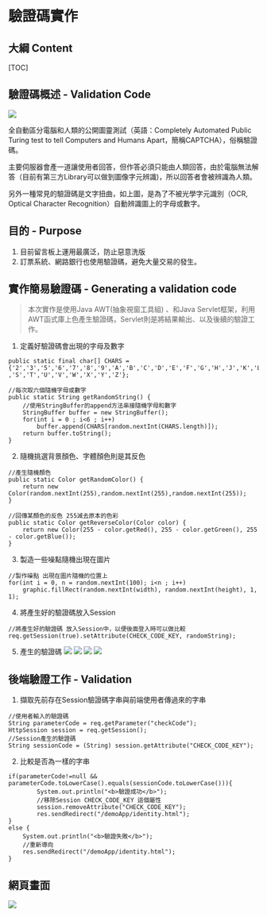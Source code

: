 # 驗證碼實作
## 大綱 Content

[TOC]

驗證碼概述 - Validation Code
---
![](https://i.imgur.com/B7nthrf.png)

全自動區分電腦和人類的公開圖靈測試（英語：Completely Automated Public Turing test to tell Computers and Humans Apart，簡稱CAPTCHA），俗稱驗證碼。

主要伺服器會產一道讓使用者回答，但作答必須只能由人類回答，由於電腦無法解答（目前有第三方Library可以做到圖像字元辨識)，所以回答者會被辨識為人類。

另外一種常見的驗證碼是文字扭曲，如上圖，是為了不被光學字元識別（OCR, Optical Character Recognition）自動辨識圖上的字母或數字。

目的 - Purpose
---
1. 目前留言板上運用最廣泛，防止惡意洗版
2. 訂票系統、網路銀行也使用驗證碼，避免大量交易的發生。


實作簡易驗證碼 - Generating a validation code
---
>本次實作是使用Java AWT(抽象視窗工具組) 、和Java Servlet框架，利用AWT函式庫上色產生驗證碼，Servlet則是將結果輸出、以及後續的驗證工作。
1. 定義好驗證碼會出現的字母及數字
```=java
public static final char[] CHARS = {'2','3','5','6','7','8','9','A','B','C','D','E','F','G','H','J','K','L','P','Q','R'
,'S','T','U','V','W','X','Y','Z'};

//每次取六個隨機字母或數字
public static String getRandomString() {
    //使用StringBuffer的append方法串接隨機字母和數字
    StringBuffer buffer = new StringBuffer();
    for(int i = 0 ; i<6 ; i++)
        buffer.append(CHARS[random.nextInt(CHARS.length)]);
    return buffer.toString();
}
```

2. 隨機挑選背景顏色、字體顏色則是其反色
```=java
//產生隨機顏色
public static Color getRandomColor() {
    return new Color(random.nextInt(255),random.nextInt(255),random.nextInt(255));
}

//回傳某顏色的反色 255減去原本的色彩
public static Color getReverseColor(Color color) {
    return new Color(255 - color.getRed(), 255 - color.getGreen(), 255 - color.getBlue());
}
```

3. 製造一些噪點隨機出現在圖片 
```=java
//製作噪點 出現在圖片隨機的位置上
for(int i = 0, n = random.nextInt(100); i<n ; i++)
    graphic.fillRect(random.nextInt(width), random.nextInt(height), 1, 1);
```

4. 將產生好的驗證碼放入Session
```=java
//將產生好的驗證碼 放入Session中，以便後面登入時可以做比較
req.getSession(true).setAttribute(CHECK_CODE_KEY, randomString);
```

5. 產生的驗證碼
![](https://i.imgur.com/R4mMCGQ.png)
![](https://i.imgur.com/dA8HSVZ.png)
![](https://i.imgur.com/jI6GzyA.png)
![](https://i.imgur.com/tsFXzpx.png)


後端驗證工作 - Validation
---
1. 擷取先前存在Session驗證碼字串與前端使用者傳過來的字串
```=java
//使用者輸入的驗證碼
String parameterCode = req.getParameter("checkCode");
HttpSession session = req.getSession();
//Session產生的驗證碼
String sessionCode = (String) session.getAttribute("CHECK_CODE_KEY");
```

2. 比較是否為一樣的字串
```=java
if(parameterCode!=null && parameterCode.toLowerCase().equals(sessionCode.toLowerCase())){
        System.out.println("<b>驗證成功</b>");
        //移除Session CHECK_CODE_KEY 這個屬性
        session.removeAttribute("CHECK_CODE_KEY");
        res.sendRedirect("/demoApp/identity.html");
}
else {
    System.out.println("<b>驗證失敗</b>");
    //重新導向
    res.sendRedirect("/demoApp/identity.html");
}
```

網頁畫面
---
![](https://i.imgur.com/JPeUgNU.png)


